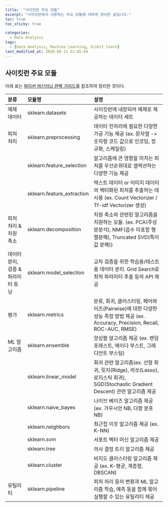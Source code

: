 ```yaml
---
title:  "사이킷런 주요 모듈"
excerpt: "사이킷런에서 사용하는 주요 모듈에 대하여 정리한 글입니다."
toc: true
toc_sticky: true

categories:
  - Data Analysis
tags:
  - [Data Analysis, Machine Learning, Scikit learn]
last_modified_at: 2020-09-11 22:05:44
---
```


## 사이킷런 주요 모듈  
아래 표는 [파이썬 머신러닝 완벽 가이드](http://www.yes24.com/Product/Goods/69752484)를 참조하여 정리한 것이다.  

|분류|모듈명|설명|
|:---|:----|:---|
|예제 데이터|sklearn.datasets|사이킷런에 내장되어 예제로 제공하는 데이터 세트|
|피처 처리|sklearn.preprocessing|데이터 전처리에 필요한 다양한 가공 기능 제공 (ex. 문자열 -> 숫자형 코드 값으로 인코딩, 정규화, 스케일링)|
||sklearn.feature_selection|알고리즘에 큰 영향을 미치는 피처를 우선순위대로 셀렉션하는 다양한 기능 제공|
||sklearn.feature_extraction|텍스트 데이터 or 이미지 데이터의 벡터화된 피처를 추출하는 데 사용 (ex. Count Vectorizer / Tf-idf Vectorizer 생성)|
|피처 처리 & 차원 축소|sklearn.decomposition|차원 축소와 관련된 알고리즘을 지원하는 모듈. (ex. PCA(주성분분석), NMF(음수 미포함 행렬분해), Truncated SVD(특이 값 분해))|
|데이터 분리, 검증 & 파라미터 튜닝|sklearn.model_selection|교차 검증을 위한 학습용/테스트용 데이터 분리. Grid Search로 최적 파라미터 추출 등의 API 제공|
|평가|sklearn.metrics|분류, 회귀, 클러스터링, 페어와이즈(Pairwise)에 대한 다양한 성능 측정 방법 제공 (ex. Accuracy, Precision, Recall, ROC-AUC, RMSE)|
|ML 알고리즘|sklearn.ensemble|앙상블 알고리즘 제공 (ex. 랜덤 포레스트, 에이다 부스트, 그래디언트 부스팅)|
||sklearn.linear_model|회귀 관련 알고리즘(ex. 선형 회귀, 릿지(Ridge), 라쏘(Lasso), 로지스틱 회귀), SGD(Stochastic Gradient Descent) 관련 알고리즘 제공|
||sklearn.naive_bayes|나이브 베이즈 알고리즘 제공 (ex. 가우시안 NB, 다항 분포 NB)|
||sklearn.neighbors|최근접 이웃 알고리즘 제공 (ex. K-NN)|
||sklearn.svm|서포트 벡터 머신 알고리즘 제공|
||sklearn.tree|의사 결정 트리 알고리즘 제공|
||sklearn.cluster|비지도 클러스터링 알고리즘 제공 (ex. K-평균, 계층형, DBSCAN)|
|유틸리티|sklearn.pipeline|피처 처리 등의 변환과 ML 알고리즘 학습, 예측 등을 함께 묶어 실행할 수 있는 유틸리티 제공|  









